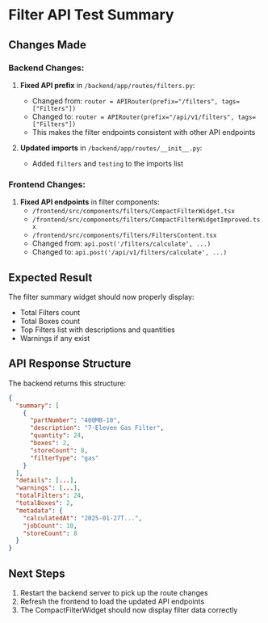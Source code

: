 # Filter API Test Summary

## Changes Made

### Backend Changes:
1. **Fixed API prefix** in `/backend/app/routes/filters.py`:
   - Changed from: `router = APIRouter(prefix="/filters", tags=["Filters"])`
   - Changed to: `router = APIRouter(prefix="/api/v1/filters", tags=["Filters"])`
   - This makes the filter endpoints consistent with other API endpoints

2. **Updated imports** in `/backend/app/routes/__init__.py`:
   - Added `filters` and `testing` to the imports list

### Frontend Changes:
1. **Fixed API endpoints** in filter components:
   - `/frontend/src/components/filters/CompactFilterWidget.tsx`
   - `/frontend/src/components/filters/CompactFilterWidgetImproved.tsx`
   - `/frontend/src/components/filters/FiltersContent.tsx`
   - Changed from: `api.post('/filters/calculate', ...)`
   - Changed to: `api.post('/api/v1/filters/calculate', ...)`

## Expected Result
The filter summary widget should now properly display:
- Total Filters count
- Total Boxes count
- Top Filters list with descriptions and quantities
- Warnings if any exist

## API Response Structure
The backend returns this structure:
```json
{
  "summary": [
    {
      "partNumber": "400MB-10",
      "description": "7-Eleven Gas Filter",
      "quantity": 24,
      "boxes": 2,
      "storeCount": 8,
      "filterType": "gas"
    }
  ],
  "details": [...],
  "warnings": [...],
  "totalFilters": 24,
  "totalBoxes": 2,
  "metadata": {
    "calculatedAt": "2025-01-27T...",
    "jobCount": 10,
    "storeCount": 8
  }
}
```

## Next Steps
1. Restart the backend server to pick up the route changes
2. Refresh the frontend to load the updated API endpoints
3. The CompactFilterWidget should now display filter data correctly